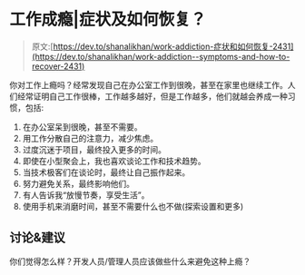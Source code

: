 # 工作成瘾|症状及如何恢复？

> 原文:[https://dev.to/shanalikhan/work-addiction-症状和如何恢复-2431](https://dev.to/shanalikhan/work-addiction--symptoms-and-how-to-recover-2431)

你对工作上瘾吗？经常发现自己在办公室工作到很晚，甚至在家里也继续工作。人们经常证明自己工作很棒，工作越多越好，但是工作越多，他们就越会养成一种习惯，包括:

1.  在办公室呆到很晚，甚至不需要。
2.  用工作分散自己的注意力，减少焦虑。
3.  过度沉迷于项目，最终投入更多的时间。
4.  即使在小型聚会上，我也喜欢谈论工作和技术趋势。
5.  当技术极客们在谈论时，最终让自己振作起来。
6.  努力避免关系，最终影响他们。
7.  有人告诉我“放慢节奏，享受生活”。
8.  使用手机来消磨时间，甚至不需要什么也不做(探索设置和更多)

## [](#discussion-amp-suggestions)讨论&建议

你们觉得怎么样？开发人员/管理人员应该做些什么来避免这种上瘾？